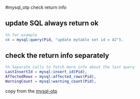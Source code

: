 #mysql_otp check return info

## update SQL always return ok

``` erlang
%% for example
ok = mysql:query(Pid, "update mytable set id = 42").
```

## check the return info separately

``` erlang
%% Separate calls to fetch more info about the last query
LastInsertId = mysql:insert_id(Pid),
AffectedRows = mysql:affected_rows(Pid),
WarningCount = mysql:warning_count(Pid),
```
copy from the [mysql-otp](https://github.com/mysql-otp/mysql-otp)
